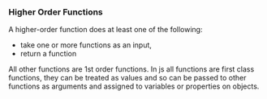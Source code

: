 ### Higher Order Functions

A higher-order function does at least one of the following:
 * take one or more functions as an input,
 * return a function
 
All other functions are 1st order functions. In js all functions are first class functions, they can be treated as values and so can be passed to other functions as arguments and assigned to variables or properties on objects.